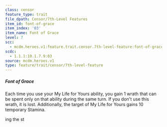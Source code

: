 ```yaml
---
class: censor
feature_type: trait
file_dpath: Censor/7th-Level Features
item_id: font-of-grace
item_index: '03'
item_name: Font of Grace
level: 7
scc:
  - mcdm.heroes.v1:feature.trait.censor.7th-level-feature:font-of-grace
scdc:
  - 1.1.1:10.1.7.9:03
source: mcdm.heroes.v1
type: feature/trait/censor/7th-level-feature
---
```


##### Font of Grace

Each time you use your My Life for Yours ability, you gain 1 wrath that can be spent only on that ability during the same turn. If you don't use this wrath, it is lost. Additionally, the target of My Life for Yours gains 10 temporary Stamina.

ing the st
